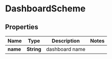 

# DashboardScheme


## Properties

| Name | Type | Description | Notes |
|------------ | ------------- | ------------- | -------------|
|**name** | **String** | dashboard name |  |



